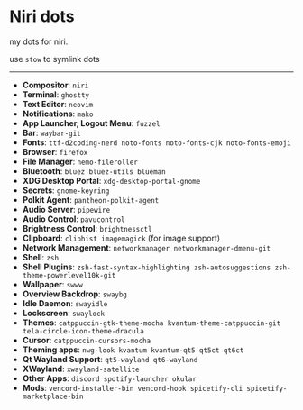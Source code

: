 # Niri dots

my dots for niri.

use `stow` to symlink dots

 ---
- **Compositor**: `niri`
- **Terminal**: `ghostty`
- **Text Editor**: `neovim`
- **Notifications**: `mako`
- **App Launcher, Logout Menu**: `fuzzel`
- **Bar**: `waybar-git`
- **Fonts**: `ttf-d2coding-nerd noto-fonts noto-fonts-cjk noto-fonts-emoji`
- **Browser**: `firefox`
- **File Manager**: `nemo-fileroller`
- **Bluetooth**: `bluez bluez-utils blueman`
- **XDG Desktop Portal**: `xdg-desktop-portal-gnome`
- **Secrets**: `gnome-keyring`
- **Polkit Agent**: `pantheon-polkit-agent`
- **Audio Server**: `pipewire`
- **Audio Control**: `pavucontrol`
- **Brightness Control**: `brightnessctl`
- **Clipboard**: `cliphist imagemagick` (for image support)
- **Network Management**: `networkmanager networkmanager-dmenu-git`
- **Shell**: `zsh`
- **Shell Plugins**: `zsh-fast-syntax-highlighting zsh-autosuggestions zsh-theme-powerlevel10k-git`
- **Wallpaper**: `swww`
- **Overview Backdrop**: `swaybg`
- **Idle Daemon**: `swayidle`
- **Lockscreen**: `swaylock`
- **Themes**: `catppuccin-gtk-theme-mocha kvantum-theme-catppuccin-git tela-circle-icon-theme-dracula`
- **Cursor**: `catppuccin-cursors-mocha`
- **Theming apps**: `nwg-look kvantum kvantum-qt5 qt5ct qt6ct`
- **Qt Wayland Support**: `qt5-wayland qt6-wayland`
- **XWayland**: `xwayland-satellite`
- **Other Apps**: `discord spotify-launcher okular`
- **Mods**: `vencord-installer-bin vencord-hook spicetify-cli spicetify-marketplace-bin`
